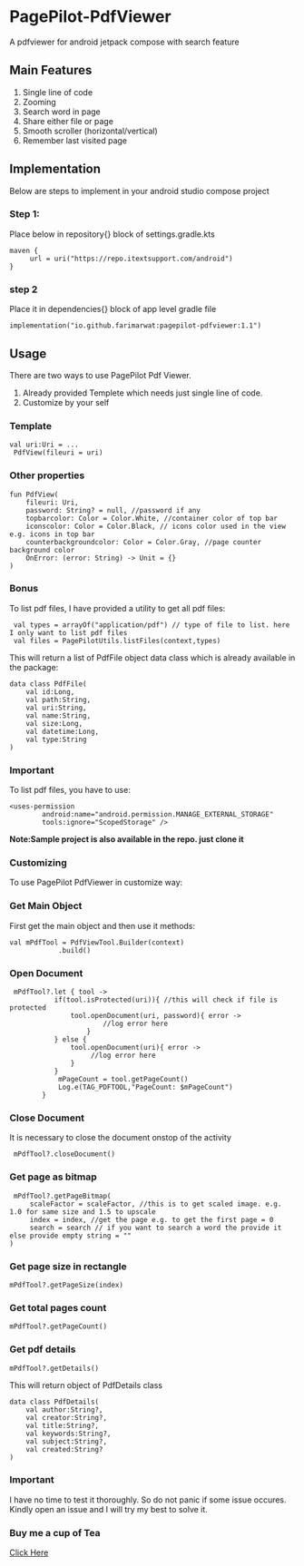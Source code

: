 # PagePilot-PdfViewer
A pdfviewer for android jetpack compose with search feature

## Main Features
1. Single line of code
2. Zooming
3. Search word in page
4. Share either file or page
5. Smooth scroller (horizontal/vertical)
6. Remember last visited page

## Implementation
Below are steps to implement in your android studio compose project
### Step 1:
Place below in repository{} block of settings.gradle.kts
```
maven {
     url = uri("https://repo.itextsupport.com/android")
}
```
### step 2 
Place it in dependencies{} block of app level gradle file
```
implementation("io.github.farimarwat:pagepilot-pdfviewer:1.1")
```

## Usage
There are two ways to use PagePilot Pdf Viewer. 
1. Already provided Templete which needs just single line of code.
2. Customize by your self

### Template
```
val uri:Uri = ...
 PdfView(fileuri = uri)
```
### Other properties
```
fun PdfView(
    fileuri: Uri,
    password: String? = null, //password if any
    topbarcolor: Color = Color.White, //container color of top bar
    iconscolor: Color = Color.Black, // icons color used in the view e.g. icons in top bar
    counterbackgroundcolor: Color = Color.Gray, //page counter background color
    OnError: (error: String) -> Unit = {}
)
```

### Bonus
To list pdf files, I have provided a utility to get all pdf files:
```
 val types = arrayOf("application/pdf") // type of file to list. here I only want to list pdf files
 val files = PagePilotUtils.listFiles(context,types)
```
This will return a list of PdfFile object data class which is already available in the package:
```
data class PdfFile(
    val id:Long,
    val path:String,
    val uri:String,
    val name:String,
    val size:Long,
    val datetime:Long,
    val type:String
)
```
### Important
To  list pdf files, you have to use:
```
<uses-permission
        android:name="android.permission.MANAGE_EXTERNAL_STORAGE"
        tools:ignore="ScopedStorage" />
```
**Note:Sample project is also available in the repo. just clone it**

### Customizing
To use PagePilot PdfViewer in customize way:

### Get Main Object
First get the main object and then use it methods:
```
val mPdfTool = PdfViewTool.Builder(context)
            .build()
```

### Open Document
```
 mPdfTool?.let { tool ->
           if(tool.isProtected(uri)){ //this will check if file is protected
               tool.openDocument(uri, password){ error ->
                       //log error here
                   }
           } else {
               tool.openDocument(uri){ error ->
                    //log error here
               }
           }
            mPageCount = tool.getPageCount()
            Log.e(TAG_PDFTOOL,"PageCount: $mPageCount")
        }
```

### Close Document
It is necessary to close the document onstop of the activity
```
 mPdfTool?.closeDocument()
```

### Get page as bitmap
```
 mPdfTool?.getPageBitmap(
     scaleFactor = scaleFactor, //this is to get scaled image. e.g. 1.0 for same size and 1.5 to upscale
     index = index, //get the page e.g. to get the first page = 0
     search = search // if you want to search a word the provide it else provide empty string = ""
)
```

### Get page size in rectangle
```
mPdfTool?.getPageSize(index)
```

### Get total pages count
```
mPdfTool?.getPageCount()
```

### Get pdf details
```
mPdfTool?.getDetails()
```
This will return object of PdfDetails class
```
data class PdfDetails(
    val author:String?,
    val creator:String?,
    val title:String?,
    val keywords:String?,
    val subject:String?,
    val created:String?
)
```

### Important
I have no time to test it thoroughly. So do not panic if some issue occures. Kindly open an issue and I will try my best to solve it.

### Buy me a cup of Tea
<a href="https://www.patreon.com/farimarwat">Click Here </a>
